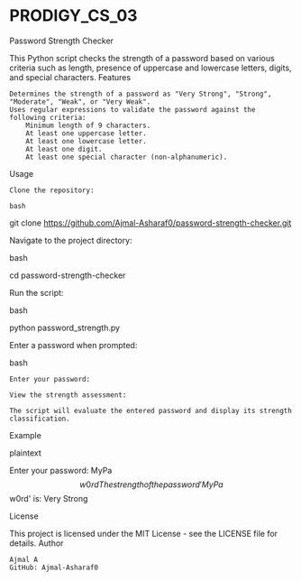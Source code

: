 # PRODIGY_CS_03

Password Strength Checker

This Python script checks the strength of a password based on various criteria such as length, presence of uppercase and lowercase letters, digits, and special characters.
Features

    Determines the strength of a password as "Very Strong", "Strong", "Moderate", "Weak", or "Very Weak".
    Uses regular expressions to validate the password against the following criteria:
        Minimum length of 9 characters.
        At least one uppercase letter.
        At least one lowercase letter.
        At least one digit.
        At least one special character (non-alphanumeric).

Usage

    Clone the repository:

    bash

git clone https://github.com/Ajmal-Asharaf0/password-strength-checker.git

Navigate to the project directory:

bash

cd password-strength-checker

Run the script:

bash

python password_strength.py

Enter a password when prompted:

bash

    Enter your password: 

    View the strength assessment:

    The script will evaluate the entered password and display its strength classification.

Example

plaintext

Enter your password: MyPa$$w0rd
The strength of the password 'MyPa$$w0rd' is: Very Strong

License

This project is licensed under the MIT License - see the LICENSE file for details.
Author

    Ajmal A
    GitHub: Ajmal-Asharaf0
